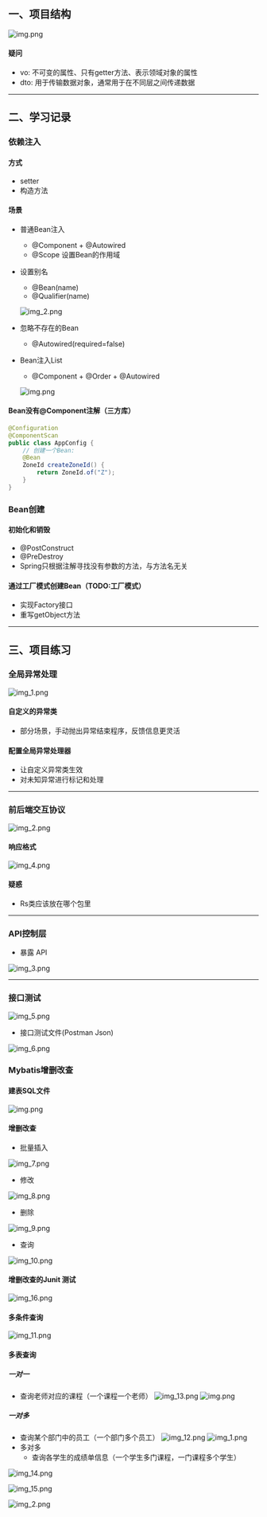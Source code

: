 ## 一、项目结构
![img.png](mdImgs/img.png)
#### 疑问
* vo: 不可变的属性、只有getter方法、表示领域对象的属性
* dto: 用于传输数据对象，通常用于在不同层之间传递数据

----
## 二、学习记录
### 依赖注入
#### 方式
* setter
* 构造方法
#### 场景
* 普通Bean注入
  * @Component + @Autowired
  * @Scope 设置Bean的作用域
* 设置别名
  * @Bean(name)
  * @Qualifier(name)
  
  ![img_2.png](mdImgs/img_l_2.png)
* 忽略不存在的Bean
  * @Autowired(required=false)
* Bean注入List
  * @Component + @Order + @Autowired

  ![img.png](mdImgs/img_l.png)

#### Bean没有@Component注解（三方库）
```Java
@Configuration
@ComponentScan
public class AppConfig {
    // 创建一个Bean:
    @Bean
    ZoneId createZoneId() {
        return ZoneId.of("Z");
    }
}
```
### Bean创建
#### 初始化和销毁
* @PostConstruct
* @PreDestroy
* Spring只根据注解寻找没有参数的方法，与方法名无关
#### 通过工厂模式创建Bean（TODO:工厂模式）
* 实现Factory<T>接口
* 重写getObject方法

----

## 三、项目练习

### 全局异常处理
![img_1.png](mdImgs/img_1.png)
#### 自定义的异常类
  * 部分场景，手动抛出异常结束程序，反馈信息更灵活
#### 配置全局异常处理器
  * 让自定义异常类生效
  * 对未知异常进行标记和处理

----

### 前后端交互协议
![img_2.png](mdImgs/img_2.png)
#### 响应格式
![img_4.png](mdImgs/img_4.png)
#### 疑惑
* Rs类应该放在哪个包里

----

### API控制层
* 暴露 API

![img_3.png](mdImgs/img_3.png)

----

### 接口测试
![img_5.png](mdImgs/img_5.png)

* 接口测试文件(Postman Json)

![img_6.png](mdImgs/img_6.png)

### Mybatis增删改查
#### 建表SQL文件
![img.png](mdImgs/img_l_3.png)
#### 增删改查
* 批量插入

![img_7.png](mdImgs/img_7.png)
* 修改

![img_8.png](mdImgs/img_8.png)
* 删除

![img_9.png](mdImgs/img_9.png)
* 查询

![img_10.png](mdImgs/img_10.png)

#### 增删改查的Junit 测试
![img_16.png](mdImgs/img_16.png)

#### 多条件查询
![img_11.png](mdImgs/img_11.png) 

#### 多表查询
##### 一对一
  * 查询老师对应的课程（一个课程一个老师）
![img_13.png](mdImgs/img_13.png)
![img.png](mdImgs/img_b.png)
##### 一对多
  * 查询某个部门中的员工（一个部门多个员工）
![img_12.png](mdImgs/img_12.png)
![img_1.png](mdImgs/img_b_1.png)
* 多对多
  * 查询各学生的成绩单信息（一个学生多门课程，一门课程多个学生）

![img_14.png](mdImgs/img_14.png)

![img_15.png](mdImgs/img_15.png)

![img_2.png](mdImgs/img_b_2.png)
